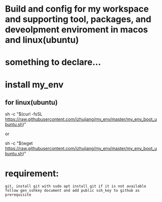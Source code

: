# Build and config for my workspace and supporting tool, packages, and deveolpment enviroment in macos and linux(ubuntu)

# something to declare...

# install my_env

## for linux(ubuntu)

sh -c "\$(curl -fsSL https://raw.githubusercontent.com/izhujiang/my_env/master/my_env_boot_ubuntu.sh)"

or

sh -c "\$(wget https://raw.githubusercontent.com/izhujiang/my_env/master/my_env_boot_ubuntu.sh)"

# requirement:

    git, install git with sudo apt install git if it is not available
    follow gen_sshkey document and add public ssh_key to github as prerequisite

